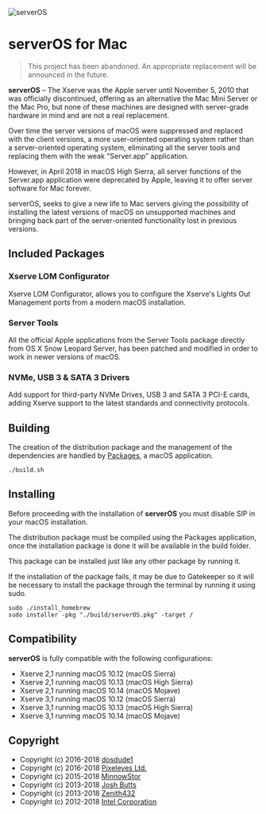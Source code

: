 ![serverOS](./src/assets/banner.jpg)

# serverOS for Mac #

> This project has been abandoned. An appropriate replacement will be announced in the future.

**serverOS** – The Xserve was the Apple server until November 5, 2010 that
was officially discontinued, offering as an alternative the Mac Mini Server or the
Mac Pro, but none of these machines are designed with server-grade hardware in
mind and are not a real replacement.

Over time the server versions of macOS were suppressed and replaced with the client
versions, a more user-oriented operating system rather than a server-oriented operating
system, eliminating all the server tools and replacing them with the weak "Server.app"
application.

However, in April 2018 in macOS High Sierra, all server functions of the Server.app
application were deprecated by Apple, leaving it to offer server software for Mac forever.

serverOS, seeks to give a new life to Mac servers giving the possibility of installing
the latest versions of macOS on unsupported machines and bringing back part of the
server-oriented functionality lost in previous versions.

## Included Packages ##
### Xserve LOM Configurator ###
Xserve LOM Configurator, allows you to configure the Xserve's Lights Out Management ports
from a modern macOS installation.

### Server Tools ###
All the official Apple applications from the Server Tools package directly from OS X Snow
Leopard Server, has been patched and modified in order to work in newer versions of macOS.

### NVMe, USB 3 & SATA 3 Drivers ###
Add support for third-party NVMe Drives, USB 3 and SATA 3 PCI-E cards, adding Xserve
support to the latest standards and connectivity protocols.

## Building ##
The creation of the distribution package and the management of the dependencies are handled
by [Packages](http://s.sudre.free.fr/Software/Packages/about.html), a macOS application.

```
./build.sh
```

## Installing ##
Before proceeding with the installation of **serverOS** you must disable SIP in your
macOS installation.

The distribution package must be compiled using the Packages application, once the
installation package is done it will be available in the build folder.

This package can be installed just like any other package by running it.

If the installation of the package fails, it may be due to Gatekeeper so it will be necessary
to install the package through the terminal by running it using sudo.

```
sudo ./install_homebrew
sudo installer -pkg "./build/serverOS.pkg" -target /
```

## Compatibility ##
**serverOS** is fully compatible with the following configurations:
- Xserve 2,1 running macOS 10.12 (macOS Sierra)
- Xserve 2,1 running macOS 10.13 (macOS High Sierra)
- Xserve 2,1 running macOS 10.14 (macOS Mojave)
- Xserve 3,1 running macOS 10.12 (macOS Sierra)
- Xserve 3,1 running macOS 10.13 (macOS High Sierra)
- Xserve 3,1 running macOS 10.14 (macOS Mojave)

## Copyright ##
- Copyright (c) 2016-2018 [dosdude1](http://dosdude1.com/)
- Copyright (c) 2016-2018 [Pixeleyes Ltd.](http://www.pixeleyes.co.nz)
- Copyright (c) 2015-2018 [MinnowStor](https://forums.macrumors.com/members/jimj740.832671)
- Copyright (c) 2013-2018 [Josh Butts](https://github.com/jimbojsb)
- Copyright (c) 2013-2018 [Zenith432](https://sourceforge.net/u/zenith432/profile)
- Copyright (c) 2012-2018 [Intel Corporation](https://www.intel.com)
